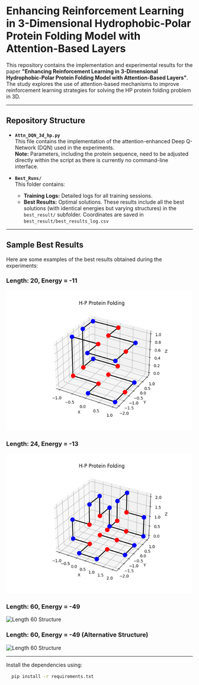 # Enhancing Reinforcement Learning in 3-Dimensional Hydrophobic-Polar Protein Folding Model with Attention-Based Layers

This repository contains the implementation and experimental results for the paper **"Enhancing Reinforcement Learning in 3-Dimensional Hydrophobic-Polar Protein Folding Model with Attention-Based Layers"**. The study explores the use of attention-based mechanisms to improve reinforcement learning strategies for solving the HP protein folding problem in 3D.

---

## Repository Structure
- **`Attn_DQN_3d_hp.py`**  
  This file contains the implementation of the attention-enhanced Deep Q-Network (DQN) used in the experiments.  
  **Note:** Parameters, including the protein sequence, need to be adjusted directly within the script as there is currently no command-line interface.  

- **`Best_Runs/`**  
  This folder contains:
  - **Training Logs:** Detailed logs for all training sessions.
  - **Best Results:** Optimal solutions. These results include all the best solutions (with identical energies but varying structures) in the `best_result/` subfolder. Coordinates are saved in `best_result/best_results_log.csv`

---

## Sample Best Results
Here are some examples of the best results obtained during the experiments:


### Length: 20, Energy = -11
![Length 20 Structure](Best_Runs/length_20_run_20241228_211301/best_results/best_training_ep63917_duplicate.png)

### Length: 24, Energy = -13
![Length 24 Structure](Best_Runs/length_24_run_20241229_025200/best_results/best_training_ep83701_duplicate.png)

### Length: 60, Energy = -49 
![Length 60 Structure](Best_Runs/length_60_run_20241229_041941/best_results/best_training_ep294230_duplicate.png")

### Length: 60, Energy = -49 (Alternative Structure)
![Length 60 Structure](Best_Runs/length_60_run_20241229_041941/best_results/best_training_ep194494.png")

---

Install the dependencies using:

```bash
  pip install -r requirements.txt

